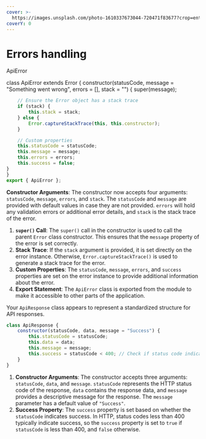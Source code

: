 ```yaml
---
cover: >-
  https://images.unsplash.com/photo-1610337673044-720471f83677?crop=entropy&cs=srgb&fm=jpg&ixid=M3wxOTcwMjR8MHwxfHNlYXJjaHwzfHxlcnJvcnxlbnwwfHx8fDE3MDg2MDc2MDF8MA&ixlib=rb-4.0.3&q=85
coverY: 0
---
```


# Errors handling

ApiError

class ApiError extends Error { constructor(statusCode, message = "Something went wrong", errors = \[], stack = "") { super(message);

```javascript
    // Ensure the Error object has a stack trace
    if (stack) {
        this.stack = stack;
    } else {
        Error.captureStackTrace(this, this.constructor);
    }

    // Custom properties
    this.statusCode = statusCode;
    this.message = message;
    this.errors = errors;
    this.success = false;
}
}
export { ApiError };
```

**Constructor Arguments**: The constructor now accepts four arguments: `statusCode`, `message`, `errors`, and `stack`. The `statusCode` and `message` are provided with default values in case they are not provided. `errors` will hold any validation errors or additional error details, and `stack` is the stack trace of the error.

1. **`super()` Call**: The `super()` call in the constructor is used to call the parent `Error` class constructor. This ensures that the `message` property of the error is set correctly.
2. **Stack Trace**: If the `stack` argument is provided, it is set directly on the error instance. Otherwise, `Error.captureStackTrace()` is used to generate a stack trace for the error.
3. **Custom Properties**: The `statusCode`, `message`, `errors`, and `success` properties are set on the error instance to provide additional information about the error.
4. **Export Statement**: The `ApiError` class is exported from the module to make it accessible to other parts of the application.

Your `ApiResponse` class appears to represent a standardized structure for API responses.

```javascript
class ApiResponse {
    constructor(statusCode, data, message = "Success") {
        this.statusCode = statusCode;
        this.data = data;
        this.message = message;
        this.success = statusCode < 400; // Check if status code indicates success (less than 400)
    }
}

```

1. **Constructor Arguments**: The constructor accepts three arguments: `statusCode`, `data`, and `message`. `statusCode` represents the HTTP status code of the response, `data` contains the response data, and `message` provides a descriptive message for the response. The `message` parameter has a default value of `"Success"`.
2. **Success Property**: The `success` property is set based on whether the `statusCode` indicates success. In HTTP, status codes less than 400 typically indicate success, so the `success` property is set to `true` if `statusCode` is less than 400, and `false` otherwise.
